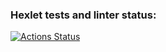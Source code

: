 ### Hexlet tests and linter status:
[![Actions Status](https://github.com/Alexey-Pavlov/frontend-project-lvl3/workflows/hexlet-check/badge.svg)](https://github.com/Alexey-Pavlov/frontend-project-lvl3/actions)